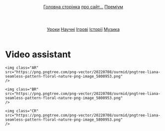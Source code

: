 <html lang="en">
<head>
    <meta charset="UTF-8">
    <meta name="viewport" content="width=device-width, initial-scale=1.0">
    <title>Document</title>
    <link rel="stylesheet" href="css/REXAMEN.css">
</head>
<body>
  
  <header class="TIT">
    <nav>
        <a href="REXAMEN.html" class="page">Головна сторінка</a>
        <a href="REXAMEN2.html" class="infa">про сайт...</a>
        <a href="REXAMEN3.html" class="prem">Преміум</a>
    </nav>
  </header>

  <header class="ITI">
    <nav>
        <a href="LESONS.html" class="URT c1">Уроки</a>
        <a href="NAYK.html" class="URT c2">Научні</a>
        <a href="PLAYS.html" class="URT c3">Ігрові</a>
        <a href="ISTORIS.html" class="URT c4">Історії</a>
        <a href="MUSIC.html" class="URT c5">Музика</a>
    </nav>
  </header>

  <div class="LI"></div>

  <h1>Video assistant</h1>

  <div class="WE"></div>
  <div class="DF"></div>

    <img class="AR"
    src="https://png.pngtree.com/png-vector/20220708/ourmid/pngtree-liana-seamless-pattern-floral-nature-png-image_5800953.png"
    />

    <img class="BR"
    src="https://png.pngtree.com/png-vector/20220708/ourmid/pngtree-liana-seamless-pattern-floral-nature-png-image_5800953.png"
    />

    <img class="CR"
    src="https://png.pngtree.com/png-vector/20220708/ourmid/pngtree-liana-seamless-pattern-floral-nature-png-image_5800953.png"
    />

</body>
</html>
